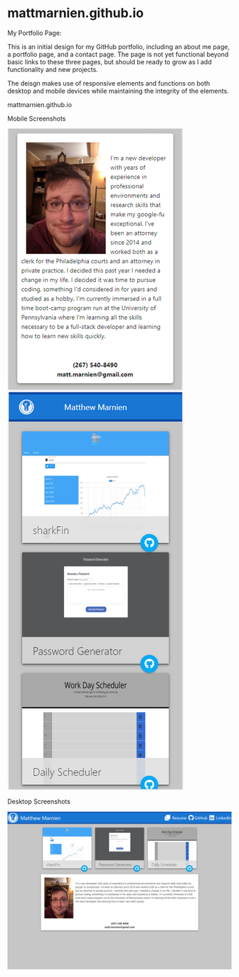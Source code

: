 # mattmarnien.github.io
My Portfolio Page:

This is an initial design for my GitHub portfolio, including an about me page, a portfolio page, and a contact page.
The page is not yet functional beyond basic links to these three pages, but should be ready to grow as I add functionality and new projects.

The deisgn makes use of responsive elements and functions on both desktop and mobile devices while maintaining the integrity of the elements.

mattmarnien.github.io


Mobile Screenshots

![Image of About Me - Mobile](images/bioMobile.PNG)
![Image of Portfolio - Mobile](images/portMobile.PNG)

Desktop Screenshots


![Image of Portfolio](images/PortDesktop.PNG)

